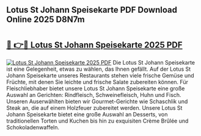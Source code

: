 ## Lotus St Johann Speisekarte PDF Download Online 2025 D8N7m

# <h2><a href="http://gcdusfx.nevu.top/?p=Lotus+St+Johann+Speisekarte">🔗 👉🔴 Lotus St Johann Speisekarte 2025 PDF</a></h2>

[![Lotus St Johann Speisekarte 2025 PDF](https://i.imgur.com/dBaPXMq.png)](http://gcdusfx.nevu.top/?p=Lotus+St+Johann+Speisekarte)
Die Lotus St Johann Speisekarte ist eine Gelegenheit, etwas zu wählen, das Ihnen gefällt. Auf der Lotus St Johann Speisekarte unseres Restaurants stehen viele frische Gemüse und Früchte, mit denen Sie leichte und frische Salate zubereiten können. Für Fleischliebhaber bietet unsere Lotus St Johann Speisekarte eine große Auswahl an Gerichten: Rindfleisch, Schweinefleisch, Huhn und Fisch. Unseren Auserwählten bieten wir Gourmet-Gerichte wie Schaschlik und Steak an, die auf einem Holzfeuer zubereitet werden. Unsere Lotus St Johann Speisekarte bietet eine große Auswahl an Desserts, von traditionellen Torten und Kuchen bis hin zu exquisiten Crème Brûlée und Schokoladenwaffeln.
